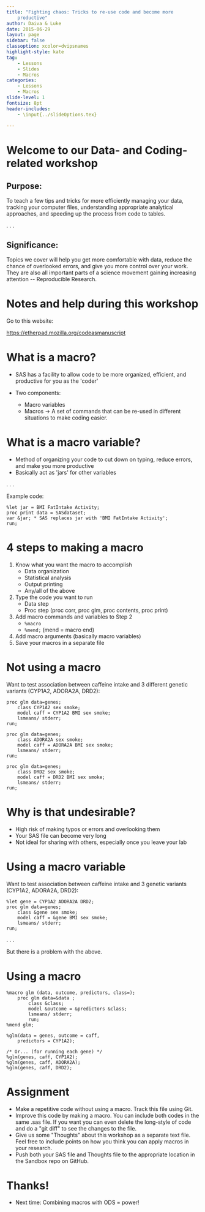```yaml
---
title: "Fighting chaos: Tricks to re-use code and become more
    productive"
author: Daiva & Luke
date: 2015-06-29
layout: page
sidebar: false
classoption: xcolor=dvipsnames
highlight-style: kate
tag:
    - Lessons
    - Slides
    - Macros
categories:
    - Lessons
    - Macros
slide-level: 1
fontsize: 8pt
header-includes:
    - \input{../slideOptions.tex}
    
---
```


# Welcome to our Data- and Coding-related workshop #

## Purpose: ##

To teach a few tips and tricks for more efficiently managing your
data, tracking your computer files, understanding appropriate
analytical approaches, and speeding up the process from code to
tables.

. . .

## Significance: ##

Topics we cover will help you get more comfortable with data, reduce
the chance of overlooked errors, and give you more control over your
work. They are also all important parts of a science movement gaining
increasing attention -- Reproducible Research.

# Notes and help during this workshop #

Go to this website:

<https://etherpad.mozilla.org/codeasmanuscript>

# What is a macro? #

* SAS has a facility to allow code to be more organized, efficient,
  and productive for you as the 'coder'
* Two components:

    - Macro variables
    - Macros -> A set of commands that can be re-used in different
      situations to make coding easier.

# What is a macro variable? #

* Method of organizing your code to cut down on typing, reduce errors,
  and make you more productive
* Basically act as 'jars' for other variables

. . .

Example code:

    %let jar = BMI FatIntake Activity;
    proc print data = SASdataset;
    var &jar; * SAS replaces jar with 'BMI FatIntake Activity';
    run;

# 4 steps to making a macro #

1. Know what you want the macro to accomplish
    * Data organization
    * Statistical analysis
    * Output printing
    * Any/all of the above
2. Type the code you want to run
    * Data step
    * Proc step (proc corr, proc glm, proc contents, proc print)
3. Add macro commands and variables to Step 2
    * `%macro`
    * `%mend;` (mend = macro end)
4. Add macro arguments (basically macro variables)
5. Save your macros in a separate file

# Not using a macro #

Want to test association between caffeine intake and 3 different
genetic variants (CYP1A2, ADORA2A, DRD2):

    proc glm data=genes;
        class CYP1A2 sex smoke;
        model caff = CYP1A2 BMI sex smoke;
        lsmeans/ stderr;
    run;

    proc glm data=genes;
        class ADORA2A sex smoke;
        model caff = ADORA2A BMI sex smoke;
        lsmeans/ stderr;
    run;

    proc glm data=genes;
        class DRD2 sex smoke;
        model caff = DRD2 BMI sex smoke;
        lsmeans/ stderr;
    run;

# Why is that undesirable? #

* High risk of making typos or errors and overlooking them
* Your SAS file can become very long
* Not ideal for sharing with others, especially once you leave your
  lab

# Using a macro variable #

Want to test association between caffeine intake and 3 genetic
variants (CYP1A2, ADORA2A, DRD2):

    %let gene = CYP1A2 ADORA2A DRD2;
    proc glm data=genes;
        class &gene sex smoke;
        model caff = &gene BMI sex smoke;
        lsmeans/ stderr;
    run;

. . .

But there is a problem with the above.

# Using a macro #

    %macro glm (data, outcome, predictors, class=);
        proc glm data=&data ;
            class &class;
            model &outcome = &predictors &class;
            lsmeans/ stderr;
            run;
    %mend glm;
    
    %glm(data = genes, outcome = caff,
        predictors = CYP1A2);
    
    /* Or... (for running each gene) */
    %glm(genes, caff, CYP1A2);
    %glm(genes, caff, ADORA2A);
    %glm(genes, caff, DRD2);

# Assignment #

* Make a repetitive code without using a macro. Track this file using Git.
* Improve this code by making a macro. You can include both codes in the same .sas file. If you want you can even delete the long-style of code and do a "git diff" to see the changes to the file.
* Give us some "Thoughts" about this workshop as a separate text file. Feel free to include points on how you think you can apply macros in your research.
* Push both your SAS file and Thoughts file to the appropriate location in the Sandbox repo on GitHub. 

# Thanks! #

* Next time: Combining macros with ODS = power!
